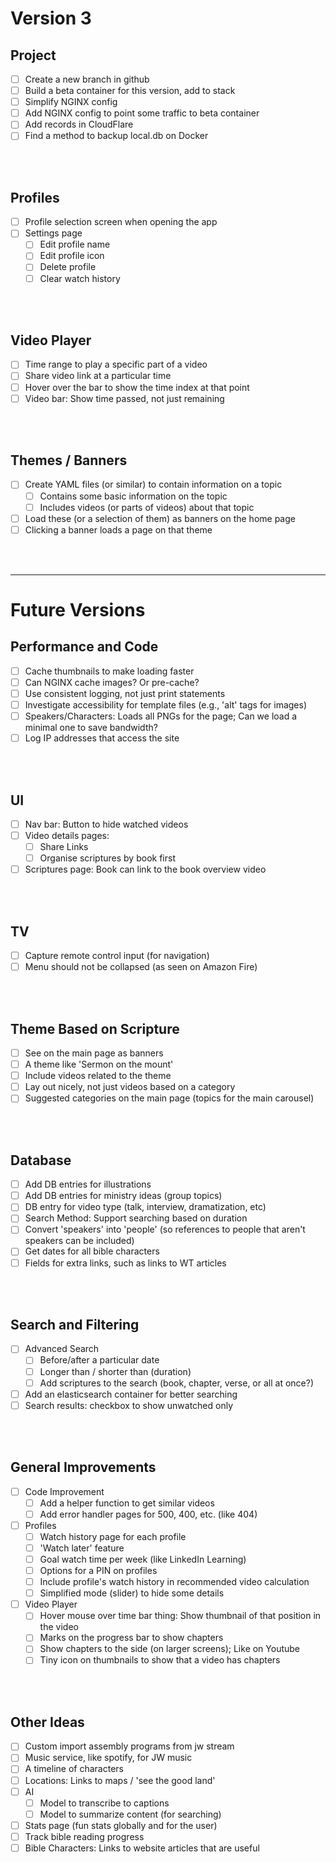 # Version 3

## Project
- [ ] Create a new branch in github
- [ ] Build a beta container for this version, add to stack
- [ ] Simplify NGINX config
- [ ] Add NGINX config to point some traffic to beta container
- [ ] Add records in CloudFlare
- [ ] Find a method to backup local.db on Docker

</br></br>


## Profiles
- [ ] Profile selection screen when opening the app
- [ ] Settings page
  - [ ] Edit profile name
  - [ ] Edit profile icon
  - [ ] Delete profile
  - [ ] Clear watch history

</br></br>


## Video Player
- [ ] Time range to play a specific part of a video
- [ ] Share video link at a particular time
- [ ] Hover over the bar to show the time index at that point
- [ ] Video bar: Show time passed, not just remaining

</br></br>


## Themes / Banners
- [ ] Create YAML files (or similar) to contain information on a topic
  - [ ] Contains some basic information on the topic
  - [ ] Includes videos (or parts of videos) about that topic
- [ ] Load these (or a selection of them) as banners on the home page
- [ ] Clicking a banner loads a page on that theme

</br></br>



----
# Future Versions

## Performance and Code

- [ ] Cache thumbnails to make loading faster
- [ ] Can NGINX cache images? Or pre-cache?
- [ ] Use consistent logging, not just print statements
- [ ] Investigate accessibility for template files (e.g., 'alt' tags for images)
- [ ] Speakers/Characters: Loads all PNGs for the page; Can we load a minimal one to save bandwidth?
- [ ] Log IP addresses that access the site

</br></br>


## UI
- [ ] Nav bar: Button to hide watched videos
- [ ] Video details pages:
  - [ ] Share Links
  - [ ] Organise scriptures by book first
- [ ] Scriptures page: Book can link to the book overview video

</br></br>


## TV
- [ ] Capture remote control input (for navigation)
- [ ] Menu should not be collapsed (as seen on Amazon Fire)

</br></br>


## Theme Based on Scripture
- [ ] See on the main page as banners
- [ ] A theme like 'Sermon on the mount'
- [ ] Include videos related to the theme
- [ ] Lay out nicely, not just videos based on a category
- [ ] Suggested categories on the main page (topics for the main carousel)

</br></br>


## Database
- [ ] Add DB entries for illustrations
- [ ] Add DB entries for ministry ideas (group topics)
- [ ] DB entry for video type (talk, interview, dramatization, etc)
- [ ] Search Method: Support searching based on duration
- [ ] Convert 'speakers' into 'people' (so references to people that aren't speakers can be included)
- [ ] Get dates for all bible characters
- [ ] Fields for extra links, such as links to WT articles

</br></br>


## Search and Filtering
- [ ] Advanced Search
  - [ ] Before/after a particular date
  - [ ] Longer than / shorter than (duration)
  - [ ] Add scriptures to the search (book, chapter, verse, or all at once?)
- [ ] Add an elasticsearch container for better searching
- [ ] Search results: checkbox to show unwatched only

</br></br>


## General Improvements
- [ ] Code Improvement
  - [ ] Add a helper function to get similar videos
  - [ ] Add error handler pages for 500, 400, etc. (like 404)
- [ ] Profiles
  - [ ] Watch history page for each profile
  - [ ] 'Watch later' feature
  - [ ] Goal watch time per week (like LinkedIn Learning)
  - [ ] Options for a PIN on profiles
  - [ ] Include profile's watch history in recommended video calculation
  - [ ] Simplified mode (slider) to hide some details
- [ ] Video Player
  - [ ] Hover mouse over time bar thing: Show thumbnail of that position in the video
  - [ ] Marks on the progress bar to show chapters
  - [ ] Show chapters to the side (on larger screens); Like on Youtube
  - [ ] Tiny icon on thumbnails to show that a video has chapters

</br></br>


## Other Ideas
- [ ] Custom import assembly programs from jw stream
- [ ] Music service, like spotify, for JW music
- [ ] A timeline of characters
- [ ] Locations: Links to maps / 'see the good land'
- [ ] AI
  - [ ] Model to transcribe to captions
  - [ ] Model to summarize content (for searching)
- [ ] Stats page (fun stats globally and for the user)
- [ ] Track bible reading progress
- [ ] Bible Characters: Links to website articles that are useful

</br></br>

